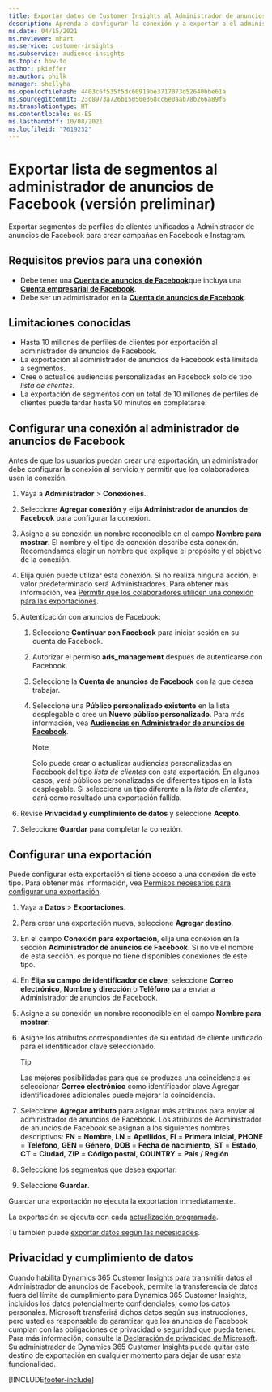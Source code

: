 ```yaml
---
title: Exportar datos de Customer Insights al Administrador de anuncios de Facebook
description: Aprenda a configurar la conexión y a exportar a el administrador de anuncios de Facebook.
ms.date: 04/15/2021
ms.reviewer: mhart
ms.service: customer-insights
ms.subservice: audience-insights
ms.topic: how-to
author: pkieffer
ms.author: philk
manager: shellyha
ms.openlocfilehash: 4403c6f535f5dc60919be3717073d52640bbe61a
ms.sourcegitcommit: 23c8973a726b15050e368cc6e0aab78b266a89f6
ms.translationtype: HT
ms.contentlocale: es-ES
ms.lasthandoff: 10/08/2021
ms.locfileid: "7619232"
---
```

# <a name="export-segments-list-to-facebook-ads-manager-preview"></a>Exportar lista de segmentos al administrador de anuncios de Facebook (versión preliminar)

Exportar segmentos de perfiles de clientes unificados a Administrador de anuncios de Facebook para crear campañas en Facebook e Instagram.

## <a name="prerequisites-for-connection"></a>Requisitos previos para una conexión

- Debe tener una [**Cuenta de anuncios de Facebook**](https://www.facebook.com/business/learn/lessons/step-by-step-ads-manager-account)que incluya una [**Cuenta empresarial de Facebook**](https://business.facebook.com/).
- Debe ser un administrador en la [**Cuenta de anuncios de Facebook**](https://www.facebook.com/business/learn/lessons/step-by-step-ads-manager-account).

## <a name="known-limitations"></a>Limitaciones conocidas

- Hasta 10 millones de perfiles de clientes por exportación al administrador de anuncios de Facebook.
- La exportación al administrador de anuncios de Facebook está limitada a segmentos.
- Cree o actualice audiencias personalizadas en Facebook solo de tipo *lista de clientes*.
- La exportación de segmentos con un total de 10 millones de perfiles de clientes puede tardar hasta 90 minutos en completarse.

## <a name="set-up-connection-to-facebook-ads-manager"></a>Configurar una conexión al administrador de anuncios de Facebook

Antes de que los usuarios puedan crear una exportación, un administrador debe configurar la conexión al servicio y permitir que los colaboradores usen la conexión.

1. Vaya a **Administrador** > **Conexiones**.

1. Seleccione **Agregar conexión** y elija **Administrador de anuncios de Facebook** para configurar la conexión.

1. Asigne a su conexión un nombre reconocible en el campo **Nombre para mostrar**. El nombre y el tipo de conexión describe esta conexión. Recomendamos elegir un nombre que explique el propósito y el objetivo de la conexión.

1. Elija quién puede utilizar esta conexión. Si no realiza ninguna acción, el valor predeterminado será Administradores. Para obtener más información, vea [Permitir que los colaboradores utilicen una conexión para las exportaciones](connections.md#allow-contributors-to-use-a-connection-for-exports).

1. Autenticación con anuncios de Facebook: 

   1. Seleccione **Continuar con Facebook** para iniciar sesión en su cuenta de Facebook.

   1. Autorizar el permiso **ads_management** después de autenticarse con Facebook.

   1. Seleccione la **Cuenta de anuncios de Facebook** con la que desea trabajar.

   1. Seleccione una **Público personalizado existente** en la lista desplegable o cree un **Nuevo público personalizado**. Para más información, vea [**Audiencias en Administrador de anuncios de Facebook**](https://www.facebook.com/business/help/744354708981227?id=2469097953376494).
      > [!NOTE]
      > Solo puede crear o actualizar audiencias personalizadas en Facebook del tipo *lista de clientes* con esta exportación. En algunos casos, verá públicos personalizadas de diferentes tipos en la lista desplegable. Si selecciona un tipo diferente a la *lista de clientes*, dará como resultado una exportación fallida. 

1. Revise **Privacidad y cumplimiento de datos** y seleccione **Acepto**.

1. Seleccione **Guardar** para completar la conexión.

## <a name="configure-an-export"></a>Configurar una exportación

Puede configurar esta exportación si tiene acceso a una conexión de este tipo. Para obtener más información, vea [Permisos necesarios para configurar una exportación](export-destinations.md#set-up-a-new-export).

1. Vaya a **Datos** > **Exportaciones**.

1. Para crear una exportación nueva, seleccione **Agregar destino**. 

1. En el campo **Conexión para exportación**, elija una conexión en la sección **Administrador de anuncios de Facebook**. Si no ve el nombre de esta sección, es porque no tiene disponibles conexiones de este tipo.

1. En **Elija su campo de identificador de clave**, seleccione **Correo electrónico**, **Nombre y dirección** o **Teléfono** para enviar a Administrador de anuncios de Facebook. 

1. Asigne a su conexión un nombre reconocible en el campo **Nombre para mostrar**.

1. Asigne los atributos correspondientes de su entidad de cliente unificado para el identificador clave seleccionado.
   > [!TIP]
   > Las mejores posibilidades para que se produzca una coincidencia es seleccionar **Correo electrónico** como identificador clave Agregar identificadores adicionales puede mejorar la coincidencia.

1. Seleccione **Agregar atributo** para asignar más atributos para enviar al administrador de anuncios de Facebook. Los atributos de Administrador de anuncios de Facebook se asignan a los siguientes nombres descriptivos: **FN** = **Nombre**, **LN** = **Apellidos**, **FI** = **Primera inicial**, **PHONE** = **Teléfono**, **GEN** = **Género**, **DOB** = **Fecha de nacimiento**, **ST** = **Estado**, **CT** = **Ciudad**, **ZIP** = **Código postal**, **COUNTRY** = **País / Región**

1. Seleccione los segmentos que desea exportar.

1. Seleccione **Guardar**.

Guardar una exportación no ejecuta la exportación inmediatamente.

La exportación se ejecuta con cada [actualización programada](system.md#schedule-tab). 

Tú también puede [exportar datos según las necesidades](export-destinations.md#run-exports-on-demand). 

## <a name="data-privacy-and-compliance"></a>Privacidad y cumplimiento de datos

Cuando habilita Dynamics 365 Customer Insights para transmitir datos al Administrador de anuncios de Facebook, permite la transferencia de datos fuera del límite de cumplimiento para Dynamics 365 Customer Insights, incluidos los datos potencialmente confidenciales, como los datos personales. Microsoft transferirá dichos datos según sus instrucciones, pero usted es responsable de garantizar que los anuncios de Facebook cumplan con las obligaciones de privacidad o seguridad que pueda tener. Para más información, consulte la [Declaración de privacidad de Microsoft](https://go.microsoft.com/fwlink/?linkid=396732).
Su administrador de Dynamics 365 Customer Insights puede quitar este destino de exportación en cualquier momento para dejar de usar esta funcionalidad.


[!INCLUDE[footer-include](../includes/footer-banner.md)]
